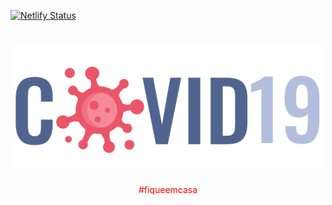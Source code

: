 [![Netlify Status](https://api.netlify.com/api/v1/badges/799c5114-1e6f-40cc-9c32-43ad6f399b0e/deploy-status)](https://app.netlify.com/sites/desafio-covid19/deploys)
<h1 align="center">
<img src="assets/images/logo_covid19.svg" width="500">
</h1>
<p align="center" style="color:red;">
#fiqueemcasa
</p>
